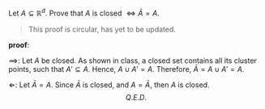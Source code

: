 Let $A\subseteq\mathbb{R}^d$. Prove that $A$ is closed $\iff\bar A=A$.

> This proof is circular, has yet to be updated.

**proof**:

$\implies$: Let $A$ be closed. As shown in class, a closed set contains all its cluster points, such that $A'\subseteq A$. Hence, $A\cup A'=A$. Therefore, $\bar A=A\cup A'=A$.

$\Longleftarrow$: Let $\bar A=A$. Since $\bar A$ is closed, and $A=\bar A$, then $A$ is closed.
$$Q.E.D.$$
